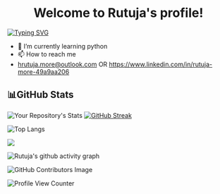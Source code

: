 <h1><center>Welcome to Rutuja's profile!</center></h1> 

[![Typing SVG](https://readme-typing-svg.herokuapp.com?font=DM+Sans&color=26AE40&pause=1000&width=435&lines=I%E2%80%99m+interested+in+AI%2FML.;Always+learning!;Cloud+Enthusiast)](https://git.io/typing-svg)


- 🌱 I’m currently learning python 
- 📫 How to reach me
-  hrutuja.more@outlook.com OR
   https://www.linkedin.com/in/rutuja-more-49a9aa206
   
 <h2>📊GitHub Stats</h2>

![Your Repository's Stats](https://github-readme-stats.vercel.app/api?username=hrutuja-m&show_icons=true&theme=gotham)   [![GitHub Streak](https://github-readme-streak-stats.herokuapp.com?user=hrutuja-m&theme=gotham)](https://git.io/streak-stats)

![Top Langs](https://github-readme-stats.vercel.app/api/top-langs/?username=hrutuja-m&layout=compact&theme=gotham)

<a href="https://github.com/hrutuja-m/AI-Basketball-Analysis"> <img align="center" src="https://github-readme-stats.vercel.app/api/pin/?username=hrutuja-m&theme=gotham&repo=AI-Basketball-Analysis"/>
</a>  

![Rutuja's github activity graph](https://activity-graph.herokuapp.com/graph?username=hrutuja-m&theme=gotham)

![GitHub Contributors Image](https://contrib.rocks/image?repo=hrutuja-m/Rutuja-More )

![Profile View Counter](https://komarev.com/ghpvc/?username=hrutuja-m)
<!--  <a href="https://github.com/hrutuja-m/SAGE">
  <img align="center" src="https://github-readme-stats.vercel.app/api/pin/?username=hrutuja-m&repo=SAGE" />
</a>  -->

